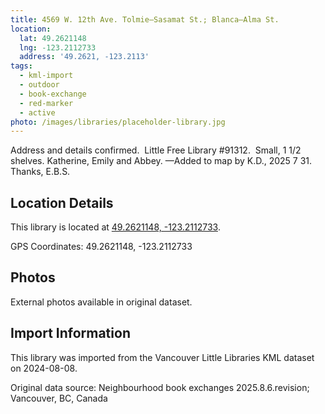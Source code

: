 ```yaml
---
title: 4569 W. 12th Ave. Tolmie—Sasamat St.; Blanca—Alma St.
location:
  lat: 49.2621148
  lng: -123.2112733
  address: '49.2621, -123.2113'
tags:
  - kml-import
  - outdoor
  - book-exchange
  - red-marker
  - active
photo: /images/libraries/placeholder-library.jpg
---
```

Address and details confirmed. 
Little Free Library #91312.  Small, 1 1/2 shelves.
Katherine, Emily and Abbey.
—Added to map by K.D., 2025 7 31.
Thanks, E.B.S.

## Location Details

This library is located at [49.2621148, -123.2112733](https://www.google.com/maps?q=49.2621148,-123.2112733).

GPS Coordinates: 49.2621148, -123.2112733

## Photos

External photos available in original dataset.

## Import Information

This library was imported from the Vancouver Little Libraries KML dataset on 2024-08-08.

Original data source: Neighbourhood book exchanges 2025.8.6.revision; Vancouver, BC, Canada
